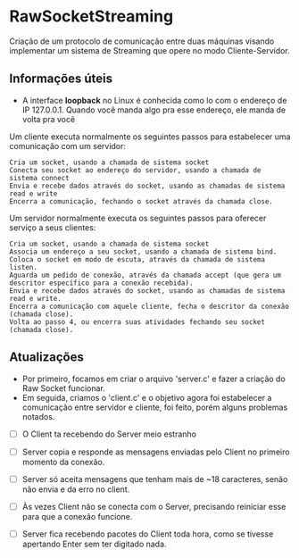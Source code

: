 # RawSocketStreaming
Criação de um protocolo de comunicação entre duas máquinas visando implementar um sistema de Streaming que opere no modo Cliente-Servidor.

## Informações úteis
- A interface **loopback** no Linux é conhecida como lo com o endereço de IP 127.0.0.1. Quando você manda algo pra esse endereço, ele manda de volta pra você

 Um cliente executa normalmente os seguintes passos para estabelecer uma comunicação com um servidor:

    Cria um socket, usando a chamada de sistema socket
    Conecta seu socket ao endereço do servidor, usando a chamada de sistema connect
    Envia e recebe dados através do socket, usando as chamadas de sistema read e write
    Encerra a comunicação, fechando o socket através da chamada close.

Um servidor normalmente executa os seguintes passos para oferecer serviço a seus clientes:

    Cria um socket, usando a chamada de sistema socket
    Associa um endereço a seu socket, usando a chamada de sistema bind.
    Coloca o socket em modo de escuta, através da chamada de sistema listen.
    Aguarda um pedido de conexão, através da chamada accept (que gera um descritor específico para a conexão recebida).
    Envia e recebe dados através do socket, usando as chamadas de sistema read e write.
    Encerra a comunicação com aquele cliente, fecha o descritor da conexão (chamada close).
    Volta ao passo 4, ou encerra suas atividades fechando seu socket (chamada close).

## Atualizações
* Por primeiro, focamos em criar o arquivo 'server.c' e fazer a criação do Raw Socket funcionar.
* Em seguida, criamos o 'client.c' e o objetivo agora foi estabelecer a comunicação entre servidor e cliente, foi feito, porém alguns problemas notados.
- [ ] O Client ta recebendo do Server meio estranho
- [ ] Server copia e responde as mensagens enviadas pelo Client no primeiro momento da conexão.
- [ ] Server só aceita mensagens que tenham mais de ~18 caracteres, senão não envia e da erro no client.
- [ ] Às vezes Client não se conecta com o Server, precisando reiniciar esse para que a conexão funcione.
- [ ] Server fica recebendo pacotes do Client toda hora, como se tivesse apertando Enter sem ter digitado nada.

  
